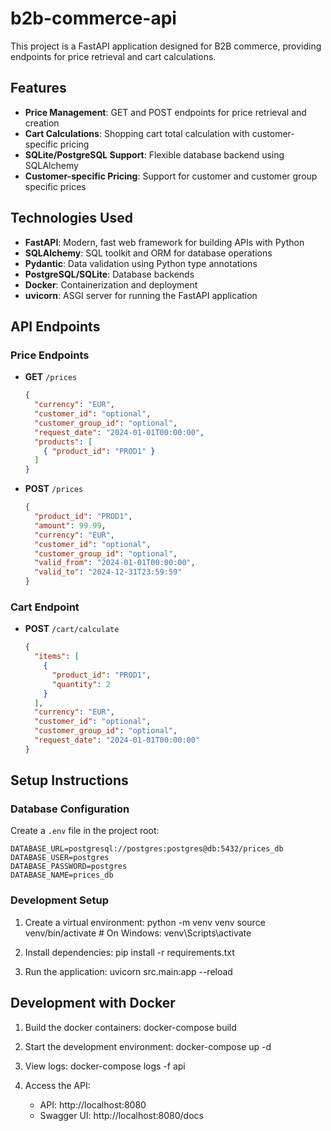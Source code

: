 # b2b-commerce-api

This project is a FastAPI application designed for B2B commerce, providing endpoints for price retrieval and cart calculations.

## Features

- **Price Management**: GET and POST endpoints for price retrieval and creation
- **Cart Calculations**: Shopping cart total calculation with customer-specific pricing
- **SQLite/PostgreSQL Support**: Flexible database backend using SQLAlchemy
- **Customer-specific Pricing**: Support for customer and customer group specific prices

## Technologies Used

- **FastAPI**: Modern, fast web framework for building APIs with Python
- **SQLAlchemy**: SQL toolkit and ORM for database operations
- **Pydantic**: Data validation using Python type annotations
- **PostgreSQL/SQLite**: Database backends
- **Docker**: Containerization and deployment
- **uvicorn**: ASGI server for running the FastAPI application

## API Endpoints

### Price Endpoints
- **GET** `/prices`
  ```json
  {
    "currency": "EUR",
    "customer_id": "optional",
    "customer_group_id": "optional",
    "request_date": "2024-01-01T00:00:00",
    "products": [
      { "product_id": "PROD1" }
    ]
  }
  ```

- **POST** `/prices`
  ```json
  {
    "product_id": "PROD1",
    "amount": 99.99,
    "currency": "EUR",
    "customer_id": "optional",
    "customer_group_id": "optional",
    "valid_from": "2024-01-01T00:00:00",
    "valid_to": "2024-12-31T23:59:59"
  }
  ```

### Cart Endpoint
- **POST** `/cart/calculate`
  ```json
  {
    "items": [
      {
        "product_id": "PROD1",
        "quantity": 2
      }
    ],
    "currency": "EUR",
    "customer_id": "optional",
    "customer_group_id": "optional",
    "request_date": "2024-01-01T00:00:00"
  }
  ```

## Setup Instructions

### Database Configuration

Create a `.env` file in the project root:
```env
DATABASE_URL=postgresql://postgres:postgres@db:5432/prices_db
DATABASE_USER=postgres
DATABASE_PASSWORD=postgres
DATABASE_NAME=prices_db
```

### Development Setup
1. Create a virtual environment:
   python -m venv venv
   source venv/bin/activate  # On Windows: venv\Scripts\activate

2. Install dependencies:
   pip install -r requirements.txt

3. Run the application:
   uvicorn src.main:app --reload

## Development with Docker
1. Build the docker containers:
   docker-compose build

2. Start the development environment:
   docker-compose up -d

3. View logs:
   docker-compose logs -f api

4. Access the API:
   - API: http://localhost:8080
   - Swagger UI: http://localhost:8080/docs